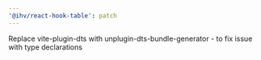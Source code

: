```yaml
---
'@ihv/react-hook-table': patch
---
```


Replace vite-plugin-dts with unplugin-dts-bundle-generator - to fix issue with type declarations
